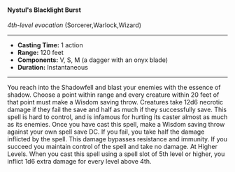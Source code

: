 #### Nystul's Blacklight Burst
*4th-level evocation* (Sorcerer,Warlock,Wizard)
___
- **Casting Time:** 1 action
- **Range:** 120 feet
- **Components:** V, S, M (a dagger with an onyx blade)
- **Duration:** Instantaneous
---
You reach into the Shadowfell and blast your
enemies with the essence of shadow. Choose a point
within range and every creature within 20 feet of
that point must make a Wisdom saving throw.
Creatures take 12d6 necrotic damage if they fail the
save and half as much if they successfully save. This
spell is hard to control, and is infamous for hurting
its caster almost as much as its enemies. Once you
have cast this spell, make a Wisdom saving throw
against your own spell save DC. If you fail, you take
half the damage inflicted by the spell. This damage
bypasses resistance and immunity. If you succeed
you maintain control of the spell and take no
damage.
At Higher Levels.  When you cast this spell using
a spell slot of 5th level or higher, you inflict 1d6
extra damage for every level above 4th.
